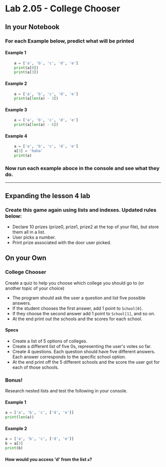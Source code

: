 # Lab 2.05 - College Chooser

## In your Notebook

### For each Example below, predict what will be printed

#### Example 1

```python
    a = ['a', 'b', 'c', 'd', 'e']
    print(a[0])
    print(a[3])
```
#### Example 2

```python
    a = ['a', 'b', 'c', 'd', 'e']
    print(a[len(a) - 3])
```
#### Example 3

```python
    a = ['a', 'b', 'c', 'd', 'e']
    print(a[len(a) - 6])
```
    
#### Example 4    
```python
    a = ['a', 'b', 'c', 'd', 'e']
    a[3] = 'haha'
    print(a)
```
### Now run each example aboce in the console and see what they do.

----------------------------------
## Expanding the lesson 4 lab
### Create this game again using lists and indexes. Updated rules below: 
 * Declare 10 prizes (prize0, prize1, prize2 at the top of your file), but store them all in a list.
 * User picks a number.
 * Print prize associated with the door user picked. 

## On your Own
### College Chooser
Create a quiz to help you choose which college you should go to (or another topic of your choice) 
* The program should ask the user a question and list five possible answers. 
* If the student chooses the first answer, add 1 point to `School[0]`. 
* If they choose the second answer add 1 point to `School[1]`, and so on. 
* At the end print out the schools and the scores for each school. 

#### Specs
* Create a list of 5 options of colleges.
* Create a different list of five 0s, representing the user's votes so far.
* Create 4 questions. Each question should have five different answers. Each answer corresponds to the specific school option.
* At the end print off the 5 different schools and the score the user got for each of those schools. 

### Bonus!
Research nested lists and test the following in your console.

#### Example 1 

```python
a = ['a', 'b', 'c', ['d', 'e']]
print(len(a))
```

#### Example 2

```python
a = ['a', 'b', 'c', ['d', 'e']]
b = a[3]
print(b)
```

#### How would you access 'd' from the list `a`? 
